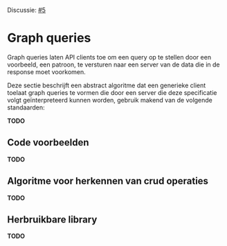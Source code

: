 Discussie: [#5](https://github.com/pietercolpaert/generieke-hypermedia-api/issues/5)

# Graph queries

Graph queries laten API clients toe om een query op te stellen door een voorbeeld, een patroon, te versturen naar een server van de data die in de response moet voorkomen.

Deze sectie beschrijft een abstract algoritme dat een generieke client toelaat graph queries te vormen die door een server die deze specificatie volgt geïnterpreteerd kunnen worden, gebruik makend van de volgende standaarden:

__TODO__

## Code voorbeelden

__TODO__

## Algoritme voor herkennen van crud operaties

__TODO__

## Herbruikbare library

__TODO__
